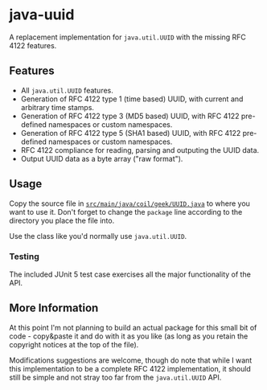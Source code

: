 # java-uuid

A replacement implementation for `java.util.UUID` with the missing RFC 4122 features.

## Features

 * All `java.util.UUID` features.
 * Generation of RFC 4122 type 1 (time based) UUID, with current and arbitrary time stamps.
 * Generation of RFC 4122 type 3 (MD5 based) UUID, with RFC 4122 pre-defined namespaces or custom namespaces.
 * Generation of RFC 4122 type 5 (SHA1 based) UUID, with RFC 4122 pre-defined namespaces or custom namespaces.
 * RFC 4122 compliance for reading, parsing and outputing the UUID data.
 * Output UUID data as a byte array ("raw format").

## Usage

Copy the source file in [`src/main/java/coil/geek/UUID.java`](./src/main/java/coil/geek/UUID.java)
to where you want to use it. Don't forget to change the `package` line according to the directory
you place the file into.

Use the class like you'd normally use `java.util.UUID`.

### Testing

The included JUnit 5 test case exercises all the major functionality of the API.

## More Information 

At this point I'm not planning to build an actual package for this small bit of code -
copy&paste it and do with it as you like (as long as you retain the copyright notices at the top
of the file).

Modifications suggestions are welcome, though do note that while I want this implementation to be
a complete RFC 4122 implementation, it should still be simple and not stray too far from the
`java.util.UUID` API.
